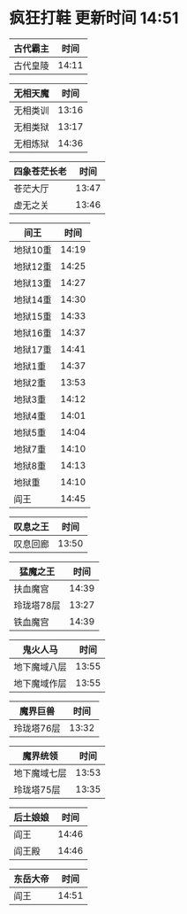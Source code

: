 # 疯狂打鞋 更新时间 14:51

| 古代霸主   | 时间    |
|--------|-------|
| 古代皇陵 | 14:11 |

| 无相天魔   | 时间    |
|--------|-------|
| 无相类训 | 13:16 |
| 无相类狱 | 13:17 |
| 无相炼狱 | 14:36 |

| 四象苍茫长老   | 时间    |
|--------|-------|
| 苍茫大厅 | 13:47 |
| 虚无之关 | 13:46 |

| 间王   | 时间    |
|--------|-------|
| 地狱10重 | 14:19 |
| 地狱12重 | 14:25 |
| 地狱13重 | 14:27 |
| 地狱14重 | 14:30 |
| 地狱15重 | 14:33 |
| 地狱16重 | 14:37 |
| 地狱17重 | 14:41 |
| 地狱1重 | 14:37 |
| 地狱2重 | 13:53 |
| 地狱3重 | 14:12 |
| 地狱4重 | 14:01 |
| 地狱5重 | 14:04 |
| 地狱7重 | 14:10 |
| 地狱8重 | 14:13 |
| 地狱重 | 14:10 |
| 阎王 | 14:45 |

| 叹息之王   | 时间    |
|--------|-------|
| 叹息回廊 | 13:50 |

| 猛魔之王   | 时间    |
|--------|-------|
| 扶血魔宫 | 14:39 |
| 玲珑塔78层 | 13:27 |
| 铁血魔宫 | 14:39 |

| 鬼火人马   | 时间    |
|--------|-------|
| 地下魔域八层 | 13:55 |
| 地下魔域作层 | 13:55 |

| 魔界巨兽   | 时间    |
|--------|-------|
| 玲珑塔76层 | 13:32 |

| 魔界统领   | 时间    |
|--------|-------|
| 地下魔域七层 | 13:53 |
| 玲珑塔75层 | 13:35 |

| 后土娘娘   | 时间    |
|--------|-------|
| 阎王 | 14:46 |
| 阎王殿 | 14:46 |

| 东岳大帝   | 时间    |
|--------|-------|
| 阎王 | 14:51 |